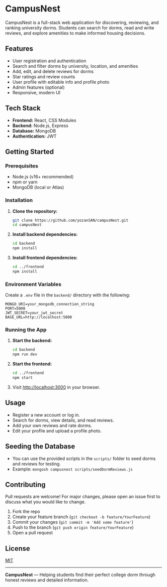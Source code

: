 # CampusNest

CampusNest is a full-stack web application for discovering, reviewing, and ranking university dorms. Students can search for dorms, read and write reviews, and explore amenities to make informed housing decisions.

## Features
- User registration and authentication
- Search and filter dorms by university, location, and amenities
- Add, edit, and delete reviews for dorms
- Star ratings and review counts
- User profile with editable info and profile photo
- Admin features (optional)
- Responsive, modern UI

## Tech Stack
- **Frontend:** React, CSS Modules
- **Backend:** Node.js, Express
- **Database:** MongoDB
- **Authentication:** JWT

## Getting Started

### Prerequisites
- Node.js (v16+ recommended)
- npm or yarn
- MongoDB (local or Atlas)

### Installation
1. **Clone the repository:**
   ```sh
   git clone https://github.com/yozanSAN/campusNest.git
   cd campusNest
   ```
2. **Install backend dependencies:**
   ```sh
   cd backend
   npm install
   ```
3. **Install frontend dependencies:**
   ```sh
   cd ../frontend
   npm install
   ```

### Environment Variables
Create a `.env` file in the `backend/` directory with the following:
```
MONGO_URI=your_mongodb_connection_string
PORT=5000
JWT_SECRET=your_jwt_secret
BASE_URL=http://localhost:5000
```

### Running the App
1. **Start the backend:**
   ```sh
   cd backend
   npm run dev
   ```
2. **Start the frontend:**
   ```sh
   cd ../frontend
   npm start
   ```
3. Visit [http://localhost:3000](http://localhost:3000) in your browser.

## Usage
- Register a new account or log in.
- Search for dorms, view details, and read reviews.
- Add your own reviews and rate dorms.
- Edit your profile and upload a profile photo.

## Seeding the Database
- You can use the provided scripts in the `scripts/` folder to seed dorms and reviews for testing.
- Example: `mongosh campusnest scripts/seedDormReviews.js`

## Contributing
Pull requests are welcome! For major changes, please open an issue first to discuss what you would like to change.

1. Fork the repo
2. Create your feature branch (`git checkout -b feature/YourFeature`)
3. Commit your changes (`git commit -m 'Add some feature'`)
4. Push to the branch (`git push origin feature/YourFeature`)
5. Open a pull request

## License
[MIT](LICENSE)

---
**CampusNest** — Helping students find their perfect college dorm through honest reviews and detailed information.
